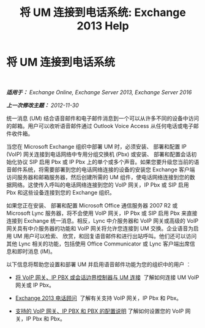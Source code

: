 ﻿---
title: '将 UM 连接到电话系统: Exchange 2013 Help'
TOCTitle: 将 UM 连接到电话系统
ms:assetid: 92c3e029-f732-4d6d-b147-2b3006d5f088
ms:mtpsurl: https://technet.microsoft.com/zh-cn/library/JJ673544(v=EXCHG.150)
ms:contentKeyID: 50556636
ms.date: 05/21/2018
mtps_version: v=EXCHG.150
ms.translationtype: MT
---

# 将 UM 连接到电话系统

 

_**适用于：** Exchange Online, Exchange Server 2013, Exchange Server 2016_

_**上一次修改主题：** 2012-11-30_

统一消息 (UM) 结合语音邮件和电子邮件消息到一个可以从许多不同的设备中访问的邮箱。用户可以收听语音邮件通过 Outlook Voice Access 从任何电话或电子邮件收件箱。

当您在 Microsoft Exchange 组织中部署 UM 时，必须安装、 部署和配置 IP (VoIP) 网关连接到电话网络中专用分组交换机 (Pbx) 或安装、 部署和配置会话初始化协议 SIP 启用 Pbx 或 IP Pbx 上的单个或多个声音。如果您要升级您当前的语音邮件系统，将需要部署到您的电话网络连接的设备的安装您 Exchange 客户端访问服务器和邮箱服务器，然后创建所需的 UM 组件，使电话网络连接到您的数据网络。这使传入呼叫的电话网络连接到您的 VoIP 网关，IP Pbx 或 SIP 启用 Pbx 和这些设备连接到您的 Exchange 组织。

如果您正在安装、 部署和配置 Microsoft Office 通信服务器 2007 R2 或 Microsoft Lync 服务器，将不会使用 VoIP 网关，IP Pbx 或 SIP 启用 Pbx 来直接连接到 Exchange 统一消息。相反，Lync 中介服务器和 VoIP 网关或高级的 VoIP 网关具有中介服务器的功能和 VoIP 网关将允许您连接到 UM 交换。企业语音为启用 UM 用户可以检索、 欣赏，和回复语音邮件和进行出站呼叫。他们还可以访问其他 Lync 相关的功能，包括使用 Office Communicator 或 Lync 客户端出席信息和即时消息 (IM)。

以下信息将帮助您设置和部署 UM 并启用语音邮件功能为您的组织中的用户 ︰

  - [将 VoIP 网关、IP PBX 或会话边界控制器与 UM 连接](connect-a-voip-gateway-ip-pbx-or-session-border-controller-to-um-exchange-2013-help.md)  了解如何连接 UM VoIP 网关或 IP Pbx。

  - [Exchange 2013 电话顾问](telephony-advisor-for-exchange-2013-exchange-2013-help.md)  了解有关支持 VoIP 网关，IP Pbx 和 Pbx。

  - [支持的 VoIP 网关、IP PBX 和 PBX 的配置说明](configuration-notes-for-supported-voip-gateways-ip-pbxs-and-pbxs-exchange-2013-help.md) 了解如何设置您的 VoIP 网关，IP Pbx 和 Pbx。

